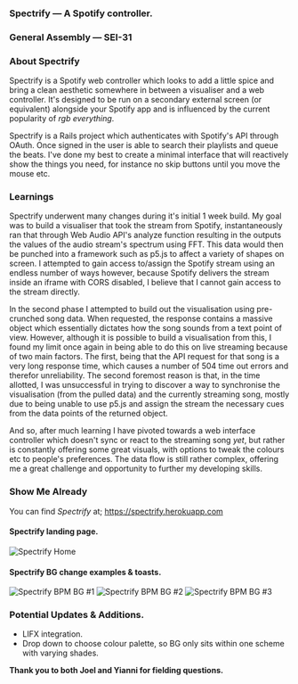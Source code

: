 ### **Spectrify — A Spotify controller.**

### General Assembly — SEI-31

### **About Spectrify**

Spectrify is a Spotify web controller which looks to add a little spice and bring a clean aesthetic somewhere in between a visualiser and a web controller. It's designed to be run on a secondary external screen (or equivalent) alongside your Spotify app and is influenced by the current popularity of *rgb everything*.

Spectrify is a Rails project which authenticates with Spotify's API through OAuth. Once signed in the user is able to search their playlists and queue the beats. I've done my best to create a minimal interface that will reactively show the things you need, for instance no skip buttons until you move the mouse etc.

### **Learnings**
Spectrify underwent many changes during it's initial 1 week build. My goal was to build a visualiser that took the stream from Spotify, instantaneously ran that through Web Audio API's analyze function resulting in the outputs the values of the audio stream's spectrum using FFT. This data would then be punched into a framework such as p5.js to affect a variety of shapes on screen. I attempted to gain access to/assign the Spotify stream using an endless number of ways however, because Spotify delivers the stream inside an iframe with CORS disabled, I believe that I cannot gain access to the stream directly.

In the second phase I attempted to build out the visualisation using pre-crunched song data. When requested, the response contains a massive object which essentially dictates how the song sounds from a text point of view. However, although it is possible to build a visualisation from this, I found my limit once again in being able to do this on live streaming because of two main factors. The first, being that the API request for that song is a very long response time, which causes a number of 504 time out errors and therefor unreliability. The second foremost reason is that, in the time allotted, I was unsuccessful in trying to discover a way to synchronise the visualisation (from the pulled data) and the currently streaming song, mostly due to being unable to use p5.js and assign the stream the necessary cues from the data points of the returned object.

And so, after much learning I have pivoted towards a web interface controller which doesn't sync or react to the streaming song *yet*, but rather is constantly offering some great visuals, with options to tweak the colours etc to people's preferences. The data flow is still rather complex, offering me a great challenge and opportunity to further my developing skills.

### **Show Me Already**
You can find *Spectrify* at; https://spectrify.herokuapp.com

#### Spectrify landing page.
![Spectrify Home](https://raw.githubusercontent.com/thomashexton/spectrify/master/screenshots/spectrify-home2.png)
#### Spectrify BG change examples & toasts.
![Spectrify BPM BG #1](https://raw.githubusercontent.com/thomashexton/spectrify/master/screenshots/spectrify-beat1.png)
![Spectrify BPM BG #2](https://raw.githubusercontent.com/thomashexton/spectrify/master/screenshots/spectrify-beat2.png)
![Spectrify BPM BG #3](https://raw.githubusercontent.com/thomashexton/spectrify/master/screenshots/spectrify-beat3.png)

### **Potential Updates & Additions.**
- LIFX integration.
- Drop down to choose colour palette, so BG only sits within one scheme with varying shades.

**Thank you to both Joel and Yianni for fielding questions.**
